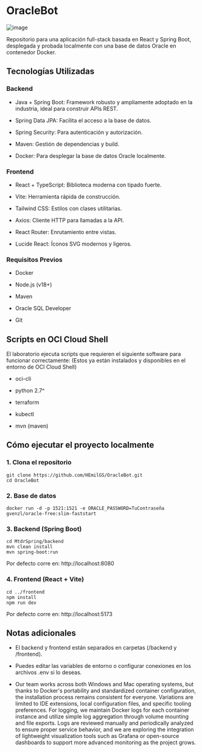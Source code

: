 # OracleBot


![image](https://user-images.githubusercontent.com/7783295/116454396-cbfb7a00-a814-11eb-8196-ba2113858e8b.png)
  
Repositorio para una aplicación full-stack basada en React y Spring Boot, desplegada y probada localmente con una base de datos Oracle en contenedor Docker.

## Tecnologías Utilizadas
### Backend

* Java + Spring Boot: Framework robusto y ampliamente adoptado en la industria, ideal para construir APIs REST.

* Spring Data JPA: Facilita el acceso a la base de datos.

* Spring Security: Para autenticación y autorización.

* Maven: Gestión de dependencias y build.

* Docker: Para desplegar la base de datos Oracle localmente.


### Frontend

* React + TypeScript: Biblioteca moderna con tipado fuerte.

* Vite: Herramienta rápida de construcción.

* Tailwind CSS: Estilos con clases utilitarias.

* Axios: Cliente HTTP para llamadas a la API.

* React Router: Enrutamiento entre vistas.

* Lucide React: Íconos SVG modernos y ligeros.

### Requisitos Previos
* Docker

* Node.js (v18+)

* Maven

* Oracle SQL Developer

* Git

## Scripts en OCI Cloud Shell  
El laboratorio ejecuta scripts que requieren el siguiente software para funcionar correctamente: (Estos ya están instalados y disponibles en el entorno de OCI Cloud Shell)

- oci-cli

- python 2.7^

- terraform

- kubectl

- mvn (maven)

## Cómo ejecutar el proyecto localmente
### 1. Clona el repositorio
    git clone https://github.com/HEmilGS/OracleBot.git 
    cd OracleBot

### 2. Base de datos
    docker run -d -p 1521:1521 -e ORACLE_PASSWORD=TuContraseña gvenzl/oracle-free:slim-faststart

### 3. Backend (Spring Boot)

    cd MtdrSpring/backend
    mvn clean install
    mvn spring-boot:run

Por defecto corre en: http://localhost:8080

### 4. Frontend (React + Vite)

    cd ../frontend
    npm install
    npm run dev

Por defecto corre en: http://localhost:5173

## Notas adicionales
- El backend y frontend están separados en carpetas (/backend y /frontend).

- Puedes editar las variables de entorno o configurar conexiones en los archivos .env si lo deseas.

- Our team works across both Windows and Mac operating systems, but thanks to Docker's portability and standardized container configuration, the installation process remains consistent for everyone. Variations are limited to IDE extensions, local configuration files, and specific tooling preferences. For logging, we maintain Docker logs for each container instance and utilize simple log aggregation through volume mounting and file exports. Logs are reviewed manually and periodically analyzed to ensure proper service behavior, and we are exploring the integration of lightweight visualization tools such as Grafana or open-source dashboards to support more advanced monitoring as the project grows.
